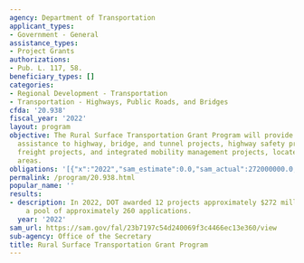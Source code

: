 ```yaml
---
agency: Department of Transportation
applicant_types:
- Government - General
assistance_types:
- Project Grants
authorizations:
- Pub. L. 117, 58.
beneficiary_types: []
categories:
- Regional Development - Transportation
- Transportation - Highways, Public Roads, and Bridges
cfda: '20.938'
fiscal_year: '2022'
layout: program
objective: The Rural Surface Transportation Grant Program will provide Federal financial
  assistance to highway, bridge, and tunnel projects, highway safety projects, highway
  freight projects, and integrated mobility management projects, located in rural
  areas.
obligations: '[{"x":"2022","sam_estimate":0.0,"sam_actual":272000000.0,"usa_spending_actual":0.0},{"x":"2023","sam_estimate":310000000.0,"sam_actual":0.0,"usa_spending_actual":0.0},{"x":"2024","sam_estimate":350000000.0,"sam_actual":0.0,"usa_spending_actual":0.0}]'
permalink: /program/20.938.html
popular_name: ''
results:
- description: In 2022, DOT awarded 12 projects approximately $272 million out of
    a pool of approximately 260 applications.
  year: '2022'
sam_url: https://sam.gov/fal/23b7197c54d240069f3c4466ec13e360/view
sub-agency: Office of the Secretary
title: Rural Surface Transportation Grant Program
---
```

